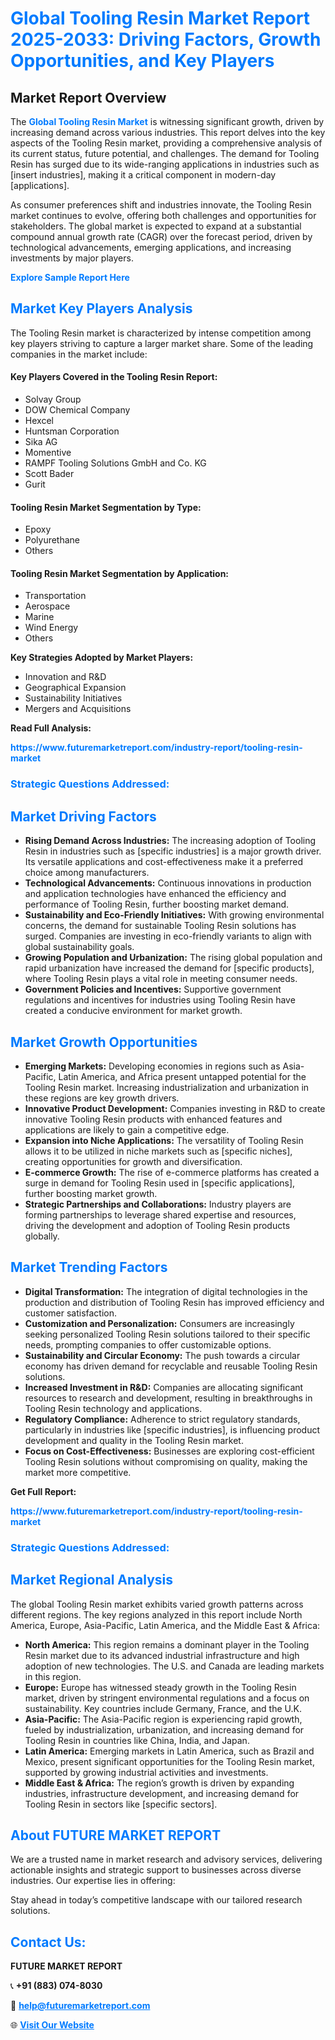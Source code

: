 <h1 style="color: #007BFF;">Global Tooling Resin Market Report 2025-2033: Driving Factors, Growth Opportunities, and Key Players</h1>

<section id="overview">
<h2>Market Report Overview</h2>
<p>The <a href="https://www.futuremarketreport.com/industry-report/tooling-resin-market" style="color: #007BFF; text-decoration: none;"><strong>Global Tooling Resin Market</strong></a> is witnessing significant growth, driven by increasing demand across various industries. This report delves into the key aspects of the Tooling Resin market, providing a comprehensive analysis of its current status, future potential, and challenges. The demand for Tooling Resin has surged due to its wide-ranging applications in industries such as [insert industries], making it a critical component in modern-day [applications].</p>
<p>As consumer preferences shift and industries innovate, the Tooling Resin market continues to evolve, offering both challenges and opportunities for stakeholders. The global market is expected to expand at a substantial compound annual growth rate (CAGR) over the forecast period, driven by technological advancements, emerging applications, and increasing investments by major players.</p>
</section>

<section id="overview">
<p><a href="https://www.futuremarketreport.com/request-sample/reportId=57964" style="color: #007BFF; text-decoration: none;"><strong>Explore Sample Report Here</strong></a></p>
</section>

<section id="key-players">
<h2 style="color: #007BFF;">Market Key Players Analysis</h2>
<p>The Tooling Resin market is characterized by intense competition among key players striving to capture a larger market share. Some of the leading companies in the market include:</p>
<h4>Key Players Covered in the Tooling Resin Report:</h4>
<ul><li>Solvay Group</li><li>DOW Chemical Company</li><li>Hexcel</li><li>Huntsman Corporation</li><li>Sika AG</li><li>Momentive</li><li>RAMPF Tooling Solutions GmbH and Co. KG</li><li>Scott Bader</li><li>Gurit</li></ul>
<h4>Tooling Resin Market Segmentation by Type:</h4>
<ul><li>Epoxy</li><li>Polyurethane</li><li>Others</li></ul>

<h4>Tooling Resin Market Segmentation by Application:</h4>
<ul><li>Transportation</li><li>Aerospace</li><li>Marine</li><li>Wind Energy</li><li>Others</li></ul>
<p><strong>Key Strategies Adopted by Market Players:</strong></p>
<ul>
<li>Innovation and R&D</li>
<li>Geographical Expansion</li>
<li>Sustainability Initiatives</li>
<li>Mergers and Acquisitions</li>
</ul>
</section>

<section>
<p><strong>Read Full Analysis: </strong></p><a href="https://www.futuremarketreport.com/industry-report/tooling-resin-market" style="color: #007BFF; text-decoration: none;"><strong>https://www.futuremarketreport.com/industry-report/tooling-resin-market</strong></a>
<h3 style="color: #007BFF;">Strategic Questions Addressed:</h3>
</section>

<section id="driving-factors">
<h2 style="color: #007BFF;">Market Driving Factors</h2>
<ul>
<li><strong>Rising Demand Across Industries:</strong> The increasing adoption of Tooling Resin in industries such as [specific industries] is a major growth driver. Its versatile applications and cost-effectiveness make it a preferred choice among manufacturers.</li>
<li><strong>Technological Advancements:</strong> Continuous innovations in production and application technologies have enhanced the efficiency and performance of Tooling Resin, further boosting market demand.</li>
<li><strong>Sustainability and Eco-Friendly Initiatives:</strong> With growing environmental concerns, the demand for sustainable Tooling Resin solutions has surged. Companies are investing in eco-friendly variants to align with global sustainability goals.</li>
<li><strong>Growing Population and Urbanization:</strong> The rising global population and rapid urbanization have increased the demand for [specific products], where Tooling Resin plays a vital role in meeting consumer needs.</li>
<li><strong>Government Policies and Incentives:</strong> Supportive government regulations and incentives for industries using Tooling Resin have created a conducive environment for market growth.</li>
</ul>
</section>

<section id="growth-opportunities">
<h2 style="color: #007BFF;">Market Growth Opportunities</h2>
<ul>
<li><strong>Emerging Markets:</strong> Developing economies in regions such as Asia-Pacific, Latin America, and Africa present untapped potential for the Tooling Resin market. Increasing industrialization and urbanization in these regions are key growth drivers.</li>
<li><strong>Innovative Product Development:</strong> Companies investing in R&D to create innovative Tooling Resin products with enhanced features and applications are likely to gain a competitive edge.</li>
<li><strong>Expansion into Niche Applications:</strong> The versatility of Tooling Resin allows it to be utilized in niche markets such as [specific niches], creating opportunities for growth and diversification.</li>
<li><strong>E-commerce Growth:</strong> The rise of e-commerce platforms has created a surge in demand for Tooling Resin used in [specific applications], further boosting market growth.</li>
<li><strong>Strategic Partnerships and Collaborations:</strong> Industry players are forming partnerships to leverage shared expertise and resources, driving the development and adoption of Tooling Resin products globally.</li>
</ul>
</section>

<section id="trending-factors">
<h2 style="color: #007BFF;">Market Trending Factors</h2>
<ul>
<li><strong>Digital Transformation:</strong> The integration of digital technologies in the production and distribution of Tooling Resin has improved efficiency and customer satisfaction.</li>
<li><strong>Customization and Personalization:</strong> Consumers are increasingly seeking personalized Tooling Resin solutions tailored to their specific needs, prompting companies to offer customizable options.</li>
<li><strong>Sustainability and Circular Economy:</strong> The push towards a circular economy has driven demand for recyclable and reusable Tooling Resin solutions.</li>
<li><strong>Increased Investment in R&D:</strong> Companies are allocating significant resources to research and development, resulting in breakthroughs in Tooling Resin technology and applications.</li>
<li><strong>Regulatory Compliance:</strong> Adherence to strict regulatory standards, particularly in industries like [specific industries], is influencing product development and quality in the Tooling Resin market.</li>
<li><strong>Focus on Cost-Effectiveness:</strong> Businesses are exploring cost-efficient Tooling Resin solutions without compromising on quality, making the market more competitive.</li>
</ul>
</section>

<section>
<p><strong>Get Full Report: </strong></p><a href="https://www.futuremarketreport.com/industry-report/tooling-resin-market" style="color: #007BFF; text-decoration: none;"><strong>https://www.futuremarketreport.com/industry-report/tooling-resin-market</strong></a>
<h3 style="color: #007BFF;">Strategic Questions Addressed:</h3>
</section>


<section id="regional-analysis">
<h2 style="color: #007BFF;">Market Regional Analysis</h2>
<p>The global Tooling Resin market exhibits varied growth patterns across different regions. The key regions analyzed in this report include North America, Europe, Asia-Pacific, Latin America, and the Middle East & Africa:</p>
<ul>
<li><strong>North America:</strong> This region remains a dominant player in the Tooling Resin market due to its advanced industrial infrastructure and high adoption of new technologies. The U.S. and Canada are leading markets in this region.</li>
<li><strong>Europe:</strong> Europe has witnessed steady growth in the Tooling Resin market, driven by stringent environmental regulations and a focus on sustainability. Key countries include Germany, France, and the U.K.</li>
<li><strong>Asia-Pacific:</strong> The Asia-Pacific region is experiencing rapid growth, fueled by industrialization, urbanization, and increasing demand for Tooling Resin in countries like China, India, and Japan.</li>
<li><strong>Latin America:</strong> Emerging markets in Latin America, such as Brazil and Mexico, present significant opportunities for the Tooling Resin market, supported by growing industrial activities and investments.</li>
<li><strong>Middle East & Africa:</strong> The region’s growth is driven by expanding industries, infrastructure development, and increasing demand for Tooling Resin in sectors like [specific sectors].</li>
</ul>
</section>

<footer>
<h2 style="color: #007BFF;">About FUTURE MARKET REPORT</h2>
<p>We are a trusted name in market research and advisory services, delivering actionable insights and strategic support to businesses across diverse industries. Our expertise lies in offering:</p>

<p>Stay ahead in today’s competitive landscape with our tailored research solutions.</p>

<h2 style="color: #007BFF;">Contact Us:</h2>
<p><strong>FUTURE MARKET REPORT</strong></p>
<p>📞 <strong>+91 (883) 074-8030</strong></p>
<p>📧 <strong><a href="mailto:help@futuremarketreport.com" style="color: #007BFF;">help@futuremarketreport.com</a></strong></p>
<p>🌐 <strong><a href="https://www.futuremarketreport.com/" style="color: #007BFF;">Visit Our Website</a></strong></p>
</footer>